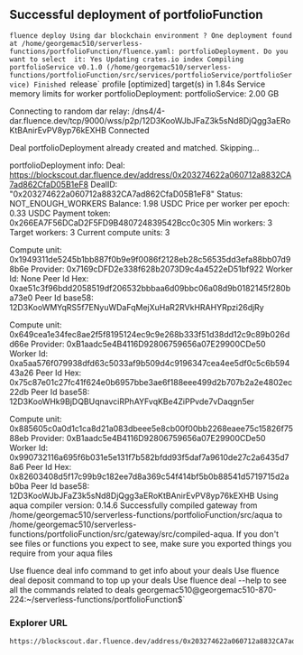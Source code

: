 ## Successful deployment of portfolioFunction

`fluence deploy
Using dar blockchain environment
? One deployment found at /home/georgemac510/serverless-functions/portfolioFunction/fluence.yaml: portfolioDeployment. Do you want to select 
it: Yes
    Updating crates.io index
   Compiling portfolioService v0.1.0 (/home/georgemac510/serverless-functions/portfolioFunction/src/services/portfolioService/portfolioService)
    Finished `release` profile [optimized] target(s) in 1.84s
Service memory limits for worker portfolioDeployment:
portfolioService: 2.00 GB

Connecting to random dar relay: /dns4/4-dar.fluence.dev/tcp/9000/wss/p2p/12D3KooWJbJFaZ3k5sNd8DjQgg3aERoKtBAnirEvPV8yp76kEXHB
Connected

Deal portfolioDeployment already created and matched. Skipping...


portfolioDeployment info:
Deal: https://blockscout.dar.fluence.dev/address/0x203274622a060712a8832CA7ad862CfaD05B1eF8
DealID: "0x203274622a060712a8832CA7ad862CfaD05B1eF8"
Status: NOT_ENOUGH_WORKERS
Balance: 1.98 USDC
Price per worker per epoch: 0.33 USDC
Payment token: 0x266EA7F56DCaD2F5FD9B480724839542Bcc0c305
Min workers: 3
Target workers: 3
Current compute units: 3

Compute unit: 0x1949311de5245b1bb887f0b9e9f0086f2128eb28c56535dd3efa88bb07d98b6e
Provider: 0x7169cDFD2e338f628b2073D9c4a4522eD51bf922
Worker Id: None
Peer Id Hex: 0xae51c3f96bdd2058519df206532bbbaa6d09bbc06a08d9b0182145f280ba73e0
Peer Id base58: 12D3KooWMYqRS5f7ENyuWDaFqMejXuHaR2RVkHRAHYRpzi26djRy

Compute unit: 0x649cea1e34fec8ae2f5f8195124ec9c9e268b333f51d38dd12c9c89b026dd66e
Provider: 0xB1aadc5e4B4116D92806759656a07E29900CDe50
Worker Id: 0xa5aa576f079938dfd63c5033af9b509d4c9196347cea4ee5df0c5c6b59443a26
Peer Id Hex: 0x75c87e01c27fc41f624e0b6957bbe3ae6f188eee499d2b707b2a2e4802ec22db
Peer Id base58: 12D3KooWHk9BjDQBUqnavciRPhAYFvqKBe4ZiPPvde7vDaqgn5er

Compute unit: 0x885605c0a0d1c1ca8d21a083dbeee5e8cb00f00bb2268eaee75c15826f7588eb
Provider: 0xB1aadc5e4B4116D92806759656a07E29900CDe50
Worker Id: 0x990732116a695f6b031e5e131f7b582bfdd93f5daf7a9610de27c2a6435d78a6
Peer Id Hex: 0x82603408d5f17c99b9c182ee7d8a369c54f414bf5b0b88541d5719715d2ab0ba
Peer Id base58: 12D3KooWJbJFaZ3k5sNd8DjQgg3aERoKtBAnirEvPV8yp76kEXHB
Using aqua compiler version: 0.14.6
Successfully compiled gateway from /home/georgemac510/serverless-functions/portfolioFunction/src/aqua to /home/georgemac510/serverless-functions/portfolioFunction/src/gateway/src/compiled-aqua. If you don't see files or functions you expect to see, make sure you exported things you require from your aqua files


Use fluence deal info command to get info about your deals
Use fluence deal deposit command to top up your deals
Use fluence deal --help to see all the commands related to deals
georgemac510@georgemac510-870-224:~/serverless-functions/portfolioFunction$`

### Explorer URL

    https://blockscout.dar.fluence.dev/address/0x203274622a060712a8832CA7ad862CfaD05B1eF8
